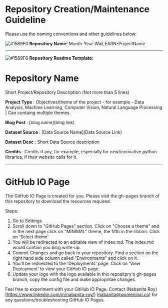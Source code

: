 # Repository Creation/Maintenance Guideline

Please use the naming conventions and other guidelines below:

![#1589F0](https://via.placeholder.com/15/1589F0/000000?text=+) **Repository Name:** Month-Year-WaiLEARN-ProjectName  

---

![#1589F0](https://via.placeholder.com/15/1589F0/000000?text=+) **Repository Readme Template:**


# Repository Name
Short Project/Repository Description (Not more than 5 lines)

**Project Type** : Objectives/theme of the project - for example - Data Analysis, Machine Learning, Computer Vision, Natural Language Processing | Can containg multiple themes

**Blog Post** : \[blog name](blog link)

**Dataset Source** : \[Data Source Name](Data Source Link)

**Dataset Desc** : Short Data Source description

**Credits** : Credits if any, for example, especially for new/innovative python libraries, if their website calls for it.

---

# GitHub IO Page

The GitHub IO Page is created for you. Please visit the gh-pages branch of this repository to download the resources required. 

Steps:

1. Go to Settings
2. Scroll down to "GitHub Pages" section. Click on "Choose a theme" and in the next page click on "MINIMAL" theme, the fifth in the ribbon. Click on 'Select theme'
3. You will be redirected to an editable view of index.md. The index.md would contain you blog write-up.
4. Commit Changes and go back to your repository. Find a section on the right hand side column called "Environments" and click on it.
5. You'll be redirected to the 'Deployments' page. Click on 'View Deployment' to view your GitHub IO page.
6. Update your logo with the logo available in this repositpry's gh-pages branch, copy the config file and make appropritae changes. 

Feel free to experiment with your GitHub IO Page. Contact (Nabanita Roy)[https://www.linkedin.com/in/nabanita-roy/] (nabanita@womeninai.co) for any questions/troubleshooting GitHub IO Pages.
